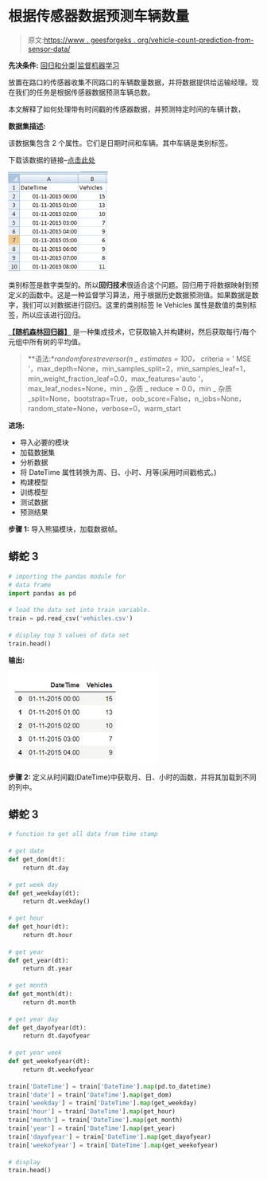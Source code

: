 # 根据传感器数据预测车辆数量

> 原文:[https://www . geesforgeks . org/vehicle-count-prediction-from-sensor-data/](https://www.geeksforgeeks.org/vehicle-count-prediction-from-sensor-data/)

**先决条件:** [回归和分类|监督机器学习](https://www.geeksforgeeks.org/regression-classification-supervised-machine-learning/)

放置在路口的传感器收集不同路口的车辆数量数据，并将数据提供给运输经理。现在我们的任务是根据传感器数据预测车辆总数。

本文解释了如何处理带有时间戳的传感器数据，并预测特定时间的车辆计数，

**数据集描述:**

该数据集包含 2 个属性。它们是日期时间和车辆。其中车辆是类别标签。

下载该数据的链接–[点击此处](https://drive.google.com/drive/u/0/folders/1Z74vQWZtbXYBz_uqttMUtH9EWmKbBOlb)

![](img/8cb2ee64be1beaefad8a1298f36ed54c.png)

类别标签是数字类型的。所以**回归技术**很适合这个问题。回归用于将数据映射到预定义的函数中。这是一种监督学习算法，用于根据历史数据预测值。如果数据是数字，我们可以对数据进行回归。这里的类别标签 Ie Vehicles 属性是数值的类别标签，所以应该进行回归。

[**【随机森林回归器】**](https://www.geeksforgeeks.org/random-forest-regression-in-python/) 是一种集成技术，它获取输入并构建树，然后获取每行/每个元组中所有树的平均值。

> **语法:**randomforestreversor(n _ estimates = 100，* criteria = ' MSE '，max_depth=None，min_samples_split=2，min_samples_leaf=1，min_weight_fraction_leaf=0.0，max_features='auto '，max_leaf_nodes=None，min _ 杂质 _ reduce = 0.0，min _ 杂质 _split=None，bootstrap=True，oob_score=False，n_jobs=None，random_state=None，verbose=0，warm_start

**进场:**

*   导入必要的模块
*   加载数据集
*   分析数据
*   将 DateTime 属性转换为周、日、小时、月等(采用时间戳格式。)
*   构建模型
*   训练模型
*   测试数据
*   预测结果

**步骤 1:** 导入熊猫模块，加载数据帧。

## 蟒蛇 3

```py
# importing the pandas module for
# data frame
import pandas as pd

# load the data set into train variable.
train = pd.read_csv('vehicles.csv')

# display top 5 values of data set
train.head()
```

**输出:**

![](img/2716d6ad66182bb0de45438f7ce6b96d.png)

**步骤 2:** 定义从时间戳(DateTime)中获取月、日、小时的函数，并将其加载到不同的列中。

## 蟒蛇 3

```py
# function to get all data from time stamp

# get date
def get_dom(dt):
    return dt.day

# get week day
def get_weekday(dt):
    return dt.weekday()

# get hour
def get_hour(dt):
    return dt.hour

# get year
def get_year(dt):
    return dt.year

# get month
def get_month(dt):
    return dt.month

# get year day
def get_dayofyear(dt):
    return dt.dayofyear

# get year week
def get_weekofyear(dt):
    return dt.weekofyear

train['DateTime'] = train['DateTime'].map(pd.to_datetime)
train['date'] = train['DateTime'].map(get_dom)
train['weekday'] = train['DateTime'].map(get_weekday)
train['hour'] = train['DateTime'].map(get_hour)
train['month'] = train['DateTime'].map(get_month)
train['year'] = train['DateTime'].map(get_year)
train['dayofyear'] = train['DateTime'].map(get_dayofyear)
train['weekofyear'] = train['DateTime'].map(get_weekofyear)

# display
train.head()
```